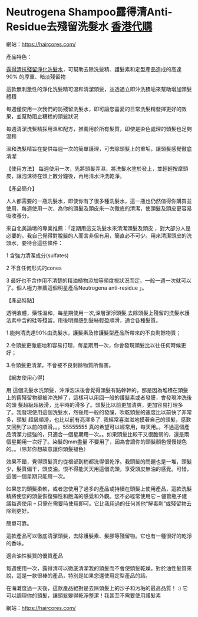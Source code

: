 # Neutrogena Shampoo露得清Anti-Residue去殘留洗髮水  [香港代購](https://haircores.com/)

網站：https://haircores.com/

產品特色：

[露得清抗殘留淨化洗髮水](https://haircores.com/product/neutrogena-shampoo%e9%9c%b2%e5%be%97%e6%b8%85anti-residue%e5%8e%bb%e6%ae%98%e7%95%99%e6%b4%97%e9%ab%ae%e6%b0%b4/)，可幫助去除洗髮精、護髮素和定型產品造成的高達 90% 的厚重、暗淡殘留物

這款無刺激性的淨化洗髮精可溫和清潔頭髮，並透過立即沖洗積垢來幫助增加頭髮體積

每週僅使用一次我們的防殘留洗髮水，即可讓您喜愛的日常洗髮精發揮更好的效果，並幫助阻止糟糕的頭髮狀況

每週清潔洗髮精採用溫和配方，推薦用於所有髮質，即使是染色處理的頭髮也足夠溫和

溫和洗髮精旨在提供每週一次的簡單護理，可去除頭髮上的重垢，讓頭髮感覺徹底清潔
 

【使用方法】 每週使用一次，先將頭髮弄濕，將洗髮水塗於發上，並輕輕按摩頭皮，讓泡沫待在頭上數分鐘後，再用清水沖洗乾淨。

【產品簡介】

人人都需要的一瓶洗髮水，即使你有了很多種洗髮水，這一瓶也仍然值得你購買並使用，每週使用一次，為你的頭髮及頭皮來一次徹底的清潔，使頭髮及頭皮更容易吸收養分。

來自北美論壇的專業推薦：「定期用這支洗髮水來清潔頭髮及頭皮 ，對大部分人是必要的。我自己覺得對脫髮的人而言非但有用，簡直必不可少。用來清潔頭皮的洗頭水，要待合這些條件：

1 含強力清潔成分(sulfates)

2 不含任何形式的cones

3 最好也不含作用不清楚的精油植物添加等頻度視狀況而定，一般一週一次就可以了。個人極力推薦這個明星產品Neutrogena anti-residue 」。

【產品特點】

透明液體，藥性溫和，每星期使用一次,深層潔淨頭髮,去除頭髮上殘留的洗髮水護法素中含的硅等殘留。用後明顯感到髮絲輕盈順滑，適合各種髮質。

1.能夠清洗達90%由洗髮水，護髮素及修護髮型產品所帶來的不良剩餘物質；

2.令頭髮更徹底地和容易打理，每星期用一次，你會發現頭髮比以往任何時候更好；

3.令頭髮更清潔，不會被不良剩餘物質所傷害。

 

【網友使用心得】

用 這個洗髮水洗頭髮，沖淨泡沫後會覺得頭髮有點幹幹的，那是因為堆積在頭髮上的舊殘留物都被沖洗掉了，這樣可以用回一般的護髮素或者發膜，會發現沖洗後的頭 髮超級超級滑，比平時的滑多了。頭髮比以前更加清爽，更加容易打理多了。我發現使用這個洗髮水，然後用一般的發膜，吹乾頭髮的速度比以前快了非常多，頭髮 超級順滑，也比以前有亮澤多了. 我經常喜滋滋地摸著自己的頭髮，感歎又回到了以前的順滑。。。55555555 真的希望可以經常用，每天用。。不過這個產品清潔力挺強的，只適合一個星期用一次。。如果頭髮比較干又很脆弱的，還是兩個星期用一次好了。染髮的mm盡量 不要用了，因為會讓你的頭髮顏色慢慢褪色的。。（除非你想故意讓你頭髮褪色）

效果不錯，覺得頭髮真的從根部到梢都洗得很乾淨。我頭髮的問題也是一堆，頭髮少，髮質偏干，頭皮油。恨不得能天天用這個洗頭，享受頭皮無油的感覺。可惜，這個一個星期只能用一次。

如果您的頭髮柔軟，或者您使用了過多的產品或持續在頭髮上使用產品，這款洗髮精將使您的頭髮恢復彈性和飽滿的感覺和外觀。您不必經常使用它 – 儘管瓶子建議每週使用 – 只需在需要時使用即可。它比我用過的任何其他“解毒劑”或殘留物去除劑更好。

簡單可靠。

這款產品可以徹底清潔頭髮，去除護髮素、髮膠等殘留物。它也有一種很好的乾淨的香味。

適合油性髮質的優質產品

每週使用一次，露得清可以徹底清潔我的頭髮而不會使頭髮乾燥。對於油性髮質來說，這是一款很棒的產品，特別是如果您還使用定型產品的話。

在海灘度過一天後，這款產品絕對是去除頭髮上的沙子和污垢的最高品質！ :) 它可以調理你的頭髮，讓頭髮變得乾淨整潔！我甚至不需要使用護髮素

網站：https://haircores.com/
